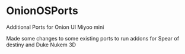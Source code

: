 # OnionOSPorts
Additional Ports for Onion UI Miyoo mini

Made some changes to some existing ports to run addons for Spear of destiny and Duke Nukem 3D
